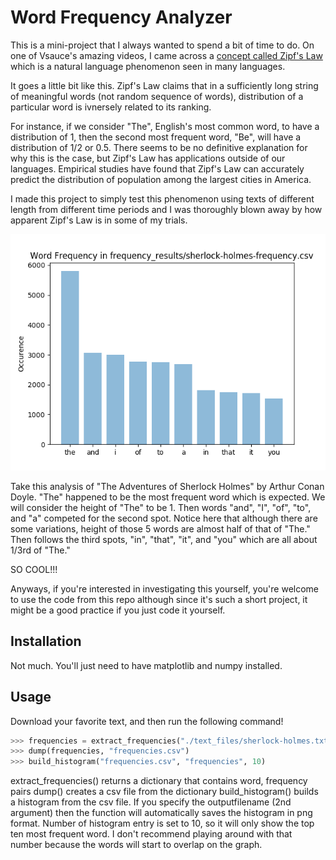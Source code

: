 # Word Frequency Analyzer

This is a mini-project that I always wanted to spend a bit of time to do.
On one of Vsauce's amazing videos, I came across a [concept called Zipf's Law](https://www.youtube.com/watch?v=fCn8zs912OE&t=236s&ab_channel=Vsauce) which is a natural language phenomenon seen in many languages.

It goes a little bit like this. Zipf's Law claims that in a sufficiently long string of meaningful words (not random sequence of words), distribution of a particular word is ivnersely related to its ranking.

For instance, if we consider "The", English's most common word, to have a distribution of 1, then the second most frequent word, "Be", will have a distribution of 1/2 or 0.5. There seems to be no definitive explanation for why this is the case, but Zipf's Law has applications outside of our languages. Empirical studies have found that Zipf's Law can accurately predict the distribution of population among the largest cities in America.

I made this project to simply test this phenomenon using texts of different length from different time periods and I was thoroughly blown away by how apparent Zipf's Law is in some of my trials.

![Alt text](./graph_results/sherlock.png)

Take this analysis of "The Adventures of Sherlock Holmes" by Arthur Conan Doyle. "The" happened to be the most frequent word which is expected. We will consider the height of "The" to be 1. Then words "and", "I", "of", "to", and "a" competed for the second spot. Notice here that although there are some variations, height of those 5 words are almost half of that of "The." Then follows the third spots, "in", "that", "it", and "you" which are all about 1/3rd of "The."

SO COOL!!!

Anyways, if you're interested in investigating this yourself, you're welcome to use the code from this repo although since it's such a short project, it might be a good practice if you just code it yourself.

## Installation
Not much. You'll just need to have matplotlib and numpy installed.

## Usage
Download your favorite text, and then run the following command!
```python
>>> frequencies = extract_frequencies("./text_files/sherlock-holmes.txt")
>>> dump(frequencies, "frequencies.csv")
>>> build_histogram("frequencies.csv", "frequencies", 10)
```

extract_frequencies() returns a dictionary that contains word, frequency pairs
dump() creates a csv file from the dictionary
build_histogram() builds a histogram from the csv file. If you specify the outputfilename (2nd argument) then the function will automatically saves the histogram in png format. Number of histogram entry is set to 10, so it will only show the top ten most frequent word. I don't recommend playing around with that number because the words will start to overlap on the graph.